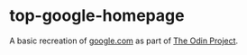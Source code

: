 # top-google-homepage

A basic recreation of [google.com](https://www.google.com) as part of [The Odin Project](https://theodinproject.com/lessons/html-css).
